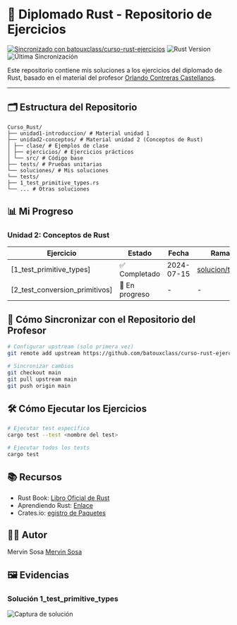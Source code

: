 # 🦀 Diplomado Rust - Repositorio de Ejercicios

[![Sincronizado con batouxclass/curso-rust-ejercicios](https://img.shields.io/badge/Sincronizado-con%20batouxclass%2Fcurso--rust--ejercicios-brightgreen)](https://github.com/batouxclass/curso-rust-ejercicios)
![Rust Version](https://img.shields.io/badge/rust-1.72.0+-orange)
![Última Sincronización](https://img.shields.io/github/last-commit/mervinso/curso-rust-ejercicios/main)

Este repositorio contiene mis soluciones a los ejercicios del diplomado de Rust, basado en el material del profesor [Orlando Contreras Castellanos](https://github.com/batouxclass).

---

## 🗂️ Estructura del Repositorio
```
Curso_Rust/
├── unidad1-introduccion/ # Material unidad 1
├── unidad2-conceptos/ # Material unidad 2 (Conceptos de Rust)
│ ├── clase/ # Ejemplos de clase
│ ├── ejercicios/ # Ejercicios prácticos
│ └── src/ # Código base
├── tests/ # Pruebas unitarias
└── soluciones/ # Mis soluciones
└── tests/
├── 1_test_primitive_types.rs
└── ... # Otras soluciones
```

## 📊 Mi Progreso

### Unidad 2: Conceptos de Rust
| Ejercicio | Estado | Fecha | Rama |
|-----------|--------|-------|------|
| [1_test_primitive_types] | ✅ Completado | 2024-07-15 | [solucion/tests](https://github.com/mervinso/curso-rust-ejercicios/tree/solucion/tests) |
| [2_test_conversion_primitivos] | 🚧 En progreso | - | - |

## 🔄 Cómo Sincronizar con el Repositorio del Profesor

```bash
# Configurar upstream (solo primera vez)
git remote add upstream https://github.com/batouxclass/curso-rust-ejercicios.git

# Sincronizar cambios
git checkout main
git pull upstream main
git push origin main
```

## 🛠️ Cómo Ejecutar los Ejercicios

```bash
# Ejecutar test específico
cargo test --test <nombre del test>

# Ejecutar todos los tests
cargo test
```

## 📚 Recursos

- Rust Book: [Libro Oficial de Rust](https://google.github.io/comprehensive-rust/es/index.html)
- Aprendiendo Rust: [Enlace](https://learning-rust.github.io/docs/overview/)
- Crates.io: [egistro de Paquetes](https://crates.io/)

## 👨‍💻 Autor
Mervin Sosa [Mervin Sosa](https://github.com/mervinso)


## 🖼️ Evidencias

### Solución 1_test_primitive_types
![Captura de solución](link_a_imagen.png)

